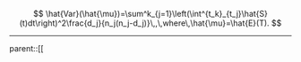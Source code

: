 $$
\hat{Var}(\hat{\mu})=\sum^k_{j=1}\left(\int^{t_k}_{t_j}\hat{S}(t)dt\right)^2\frac{d_j}{n_j(n_j-d_j)}\,,\,where\,\hat{\mu}=\hat{E}(T).
$$
- - -
parent::[[